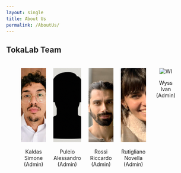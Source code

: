```yaml
---
layout: single
title: About Us
permalink: /AboutUs/
---
```


## TokaLab Team

<div style="display: grid; grid-template-columns: repeat(5, 1fr); gap: 20px; padding: 20px 40px;">

  <div style="text-align: center;">
    <img src="/assets/images/FotoProfiloSK.jpg" alt="KS" style="width: 100%; height: 200px; object-fit: cover;">
    <p>Kaldas Simone<br>(Admin)</p> 
  </div>

  <div style="text-align: center;">
    <img src="/assets/images/FotoProfiloAP.png" alt="PA" style="width: 100%; height: 200px; object-fit: cover;">
    <p>Puleio Alessandro<br>(Admin)</p> 
  </div>

  <div style="text-align: center;">
    <img src="/assets/images/FotoProfiloRR.jpg" alt="RR" style="width: 100%; height: 200px; object-fit: cover;">
    <p>Rossi Riccardo<br>(Admin)</p> 
  </div>

  <div style="text-align: center;">
    <img src="/assets/images/FotoProfiloNR.png" alt="RN" style="width: 100%; height: 200px; object-fit: cover;">
    <p>Rutigliano Novella<br>(Admin)</p>
  </div>

  <div style="text-align: center;">
    <img src="/assets/images/FotoProfiloIW.jpg" alt="WI" style="width: 100%; height: 200px; object-fit: cover;">
    <p>Wyss Ivan<br>(Admin)</p>
  </div>

</div>

